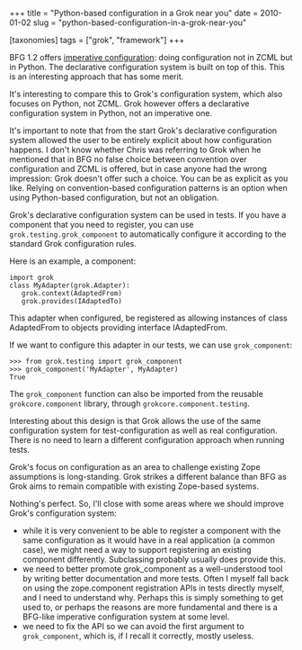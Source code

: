 +++
title = "Python-based configuration in a Grok near you"
date = 2010-01-02
slug = "python-based-configuration-in-a-grok-near-you"

[taxonomies]
tags = ["grok", "framework"]
+++

BFG 1.2 offers [imperative
configuration](http://plope.com/Members/chrism/bfg_12_imperative_config):
doing configuration not in ZCML but in Python. The declarative
configuration system is built on top of this. This is an interesting
approach that has some merit.

It's interesting to compare this to Grok's configuration system, which
also focuses on Python, not ZCML. Grok however offers a declarative
configuration system in Python, not an imperative one.

It's important to note that from the start Grok's declarative
configuration system allowed the user to be entirely explicit about how
configuration happens. I don't know whether Chris was referring to Grok
when he mentioned that in BFG no false choice between convention over
configuration and ZCML is offered, but in case anyone had the wrong
impression: Grok doesn't offer such a choice. You can be as explicit as
you like. Relying on convention-based configuration patterns is an
option when using Python-based configuration, but not an obligation.

Grok's declarative configuration system can be used in tests. If you
have a component that you need to register, you can use
`grok.testing.grok_component` to automatically configure it according to
the standard Grok configuration rules.

Here is an example, a component:

    import grok
    class MyAdapter(grok.Adapter):
       grok.context(AdaptedFrom)
       grok.provides(IAdaptedTo)

This adapter when configured, be registered as allowing instances of
class AdaptedFrom to objects providing interface IAdaptedFrom.

If we want to configure this adapter in our tests, we can use
`grok_component`:

    >>> from grok.testing import grok_component
    >>> grok_component('MyAdapter', MyAdapter)
    True

The `grok_component` function can also be imported from the reusable
`grokcore.component` library, through `grokcore.component.testing`.

Interesting about this design is that Grok allows the use of the same
configuration system for test-configuration as well as real
configuration. There is no need to learn a different configuration
approach when running tests.

Grok's focus on configuration as an area to challenge existing Zope
assumptions is long-standing. Grok strikes a different balance than BFG
as Grok aims to remain compatible with existing Zope-based systems.

Nothing's perfect. So, I'll close with some areas where we should
improve Grok's configuration system:

- while it is very convenient to be able to register a component with
  the same configuration as it would have in a real application (a
  common case), we might need a way to support registering an existing
  component differently. Subclassing probably usually does provide this.
- we need to better promote grok_component as a well-understood tool by
  writing better documentation and more tests. Often I myself fall back
  on using the zope.component registration APIs in tests directly
  myself, and I need to understand why. Perhaps this is simply something
  to get used to, or perhaps the reasons are more fundamental and there
  is a BFG-like imperative configuration system at some level.
- we need to fix the API so we can avoid the first argument to
  `grok_component`, which is, if I recall it correctly, mostly useless.
